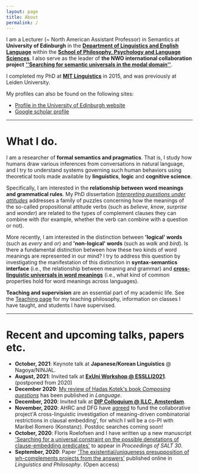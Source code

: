 ```yaml
---
layout: page
title: About
permalink: /
---
```


I am a Lecturer (~ North American Assistant Professor) in Semantics at **University of Edinburgh** in the **[Department of Linguistics and English Language](https://www.ed.ac.uk/ppls/linguistics-and-english-language)** within the **[School of Philosophy, Psychology and Language Sciences](https://www.ed.ac.uk/ppls)**. I also serve as the leader of **the NWO international collaboration project** **[''Searching for semantic universals in the modal domain''](wuegaki.github.io/modal-universals/)**. 

I completed my PhD at **[MIT Linguistics](http://web.mit.edu/linguistics/)** in 2015, and was previously at Leiden University.

<!-- I also have the following external appointments in academic journals and conferences:
- an editorial board member of *[Semantics & Pragmatics](http://semprag.org/)*
- a review board member of *[Snippets](http://www.ledonline.it/snippets/)*
- a steering committee member of [Logic and Engineering in Natural Language Semantics (LENLS)](http://www.is.ocha.ac.jp/~bekki/lenls/). -->

My profiles can also be found on the following sites:
- [Profile in the University of Edinburgh website](https://www.ed.ac.uk/profile/wataru-uegaki)
- [Google scholar profile](https://scholar.google.co.jp/citations?user=PHs9XX8AAAAJ)

---

# What I do.

I am a researcher of **formal semantics and pragmatics**. That is, I study how humans draw various inferences from conversations in natural language, and I try to understand systems governing such human behaviors using theoretical tools made available by **linguistics**, **logic** and **cognitive science**.

Specifically, I am interested in the **relationship between word meanings and grammatical rules**. My PhD dissertation *[Interpreting questions under attitudes](http://hdl.handle.net/1721.1/99318)* addresses a family of puzzles concerning how the meanings of the so-called propositional attitude verbs (such as *believe*, *know*, *surprise* and *wonder*) are related to the types of complement clauses they can combine with (for example, whether the verb can combine with a question or not). 

More recently, I am interested in the distinction between **'logical' words** (such as *every* and *or*) and **'non-logical' words** (such as *walk* and *bird*). Is there a fundamental distinction between how these two kinds of word meanings are represented in our mind? I try to address this question by investigating the manifestation of this distinction in **syntax-semantics interface** (i.e., the relationship between meaning and grammar) and [**cross-linguistic universals in word meanings**](wuegaki.github.io/modal-universals/) (i.e., what kind of common properties hold for word meanings across languages). 

<!-- I also specialise in **Japanese linguistics**. I investigate various aspects of the grammatical structure of the languages/dialects in Japan, with an aim to uncover the nature of the similarity and differences that the Japanese languages have with other languages in the world. -->

**Teaching and supervision** are an essential part of my academic life. See the [Teaching page](wuegaki.github.io/teaching) for my teaching philosophy, information on classes I have taught, and students I have supervised.

---

# Recent and upcoming talks, papers etc.


<!-- - **August, 2020**: Course at the **EGG Summer School** -->
- **October, 2021**: Keynote talk at **Japanese/Korean Linguistics** @ Nagoya/NINJAL.
- **August, 2021**: Invited talk at [**ExUni Workshop @ ESSLLI2021**](http://mmaldonadosyncog.ppls.ed.ac.uk/ExUni/). (postponed from 2020)
- **December 2020**: [My review of Hadas Kotek's book _Composing questions_](https://muse.jhu.edu/article/775372) has been published in *Language*. 
- **December, 2020**: Invited talk at [**DIP Colloquium @ ILLC, Amsterdam**](http://projects.illc.uva.nl/LoLa/DIP-Colloquium/). 
- **November, 2020**: AHRC and DFG have [agreed](https://www.ukri.org/news/uk-german-collaborative-research-projects-announced/?utm_source=Twitter&utm_medium=social&utm_campaign=SocialSignIn) to fund the collaborative project'A cross-linguistic investigation of meaning-driven combinatorial restrictions in clausal embedding', for which I will be a co-PI with Maribel Romero (Konstanz). Postdoc searches coming soon! 
- **October, 2020**: Floris Roelofsen and I have written up a new manuscript ['Searching for a universal constraint on the possible denotations of clause-embedding predicates'](https://semanticsarchive.net/Archive/mI0YWFjM/paper.pdf) to appear in *Proceedings of SALT 30*.
- **September, 2020**: Paper ['The existential/uniqueness presupposition of wh-complements projects from the answers'](https://doi.org/10.1007/s10988-020-09309-4) published online in _Linguistics and Philosophy_. (Open access)

<!-- - **August 17-20, 2020**: Talk 'Searching for a universal constraint on the denotation of clause-embedding predicates' (co-authored with Floris Roelofsen) at [**SALT 30**](https://saltconf.github.io/salt30/index.html). 
- **July 19, 2020**: New manuscript ['*NAND and the communicative efficiency model'](https://semanticsarchive.net/Archive/2M0YTUzN/paper.pdf)  -->

<!-- ---

# Specific research interests

- Semantics and Pragmatics
  - Semantics and pragmatics of interrogatives and their responses
  - Semantics and pragmatics of sentence-final particles
  - Constraints on lexical denotations
- Syntax-Semantics Interface
  - Semantics of attitude predicates and their selectional properties
  - wh-indeterminates
  - disjunctive constructions
- Morpho-phonology of Japanese dialects -->
